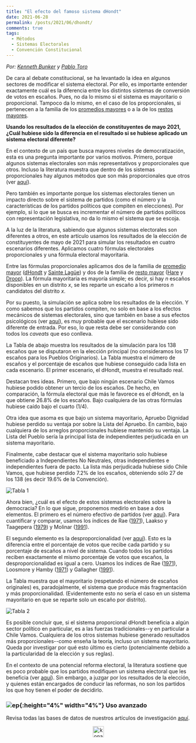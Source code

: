 ```yaml
---
title: "El efecto del famoso sistema dHondt"
date: 2021-06-28
permalink: /posts/2021/06/dhondt/
comments: true
tags:
  - Métodos
  - Sistemas Electorales
  - Convención Constitucional
---
```



*Por: [Kenneth Bunker](https://twitter.com/kennethbunker) y [Pablo Toro](https://twitter.com/pablotoro_)*

De cara al debate constitucional, se ha levantado la idea en algunos sectores de modificar el sistema electoral. Por ello, es importante entender exactamente cuál es la diferencia entre los distintos sistemas de conversión de votos en escaños. Pues, no da lo mismo si el sistema es mayoritario o proporcional. Tampoco da lo mismo, en el caso de los proporcionales, si pertenecen a la familia de los [promedios mayores](https://en.wikipedia.org/wiki/Highest_averages_method) o a la de los [restos mayores](https://en.wikipedia.org/wiki/Largest_remainder_method).

**Usando los resultados de la elección de constituyentes de mayo 2021, ¿Cuál hubiese sido la diferencia en el resultado si se hubiese aplicado un sistema electoral diferente?**

En el contexto de un país que busca mayores niveles de democratización, esta es una pregunta importante por varios motivos. Primero, porque algunos sistemas electorales son más representativos y proporcionales que otros. Incluso la literatura muestra que dentro de los sistemas proporcionales hay algunos métodos que son más proporcionales que otros (ver [aquí](https://www.jstor.org/stable/25791620)).

Pero también es importante porque los sistemas electorales tienen un impacto directo sobre el sistema de partidos (como el número y la características de los partidos políticos que compiten en elecciones). Por ejemplo, si lo que se busca es incrementar el número de partidos políticos con representación legislativa, no da lo mismo el sistema que se escoja.

A la luz de la literatura, sabiendo que algunos sistemas electorales son diferentes a otros, en este artículo usamos los resultados de la elección de constituyentes de mayo de 2021 para simular los resultados en cuatro escenarios diferentes. Aplicamos cuatro fórmulas electorales proporcionales y una fórmula electoral mayoritaria.

Entre las fórmulas proporcionales aplicamos dos de la familia de [promedio mayor](https://en.wikipedia.org/wiki/Highest_averages_method) ([dHondt](https://en.wikipedia.org/wiki/D%27Hondt_method) y [Sainte Lagüe](https://en.wikipedia.org/wiki/Webster/Sainte-Lagu%C3%AB_method)) y dos de la familia de [resto mayor](https://en.wikipedia.org/wiki/Largest_remainder_method) ([Hare](https://en.wikipedia.org/wiki/Hare_quota) y [Droop](https://en.wikipedia.org/wiki/Droop_quota)). La fórmula mayoritaria es mayoría simple; es decir, si hay *n* escaños disponibles en un distrito *x*, se les reparte un escaño a los primeros *n* candidatos del distrito *x*.

Por su puesto, la simulación se aplica sobre los resultados de la elección. Y como sabemos que los partidos compiten, no solo en base a los efectos mecánicos de sistemas electorales, sino que también en base a sus efectos psicológicos (ver [aquí](https://www.sciencedirect.com/science/article/abs/pii/S0261379403000209)), es muy probable que el escenario hubiese sido diferente de entrada. Por eso, lo que resta debe ser considerando con todos los *caveats* que eso conlleva.

La Tabla de abajo muestra los resultados de la simulación para los 138 escaños que se disputaron en la elección principal (no consideramos los 17 escaños para los Pueblos Originarios). La Tabla muestra el número de escaños y el porcentaje de escaños que hubiese conseguido cada lista en cada escenario. El primer escenario, el dHondt, muestra el resultado real.

Destacan tres ideas. Primero, que bajo ningún escenario Chile Vamos hubiese podido obtener un tercio de los escaños. De hecho, en comparación, la fórmula electoral que más le favorece es el dHondt, en la que obtiene 26.8% de los escaños. Bajo cualquiera de las otras fórmulas hubiese caído bajo el cuarto (1/4).

Otra idea que asoma es que bajo un sistema mayoritario, Apruebo Dignidad hubiese perdido su ventaja por sobre la Lista del Apruebo. En cambio, bajo cualquiera de los arreglos proporcionales hubiese mantenido su ventaja. La Lista del Pueblo sería la principal lista de independientes perjudicada en un sistema mayoritario.

Finalmente, cabe destacar que el sistema mayoritario solo hubiese beneficiado a Independientes No Neutrales, otras independientes e independientes fuera de pacto. La lista más perjudicada hubiese sido Chile Vamos, que hubiese perdido 7.2% de los escaños, obteniendo sólo 27 de los 138 (es decir 19.6% de la Convención).


![Tabla 1](https://user-images.githubusercontent.com/85262128/123466867-dab8a000-d5bd-11eb-89fa-70fa05679255.png)


Ahora bien, ¿cuál es el efecto de estos sistemas electorales sobre la democracia? En lo que sigue, proponemos medirlo en base a dos elementos. El primero es el número efectivo de partidos (ver [aquí](https://en.wikipedia.org/wiki/Effective_number_of_parties)). Para cuantificar y comparar, usamos los índices de Rae ([1971](https://www.amazon.com/-/es/Douglas-W-Rae/dp/0300015186)), Laakso y Taagepera ([1979](https://journals.sagepub.com/doi/abs/10.1177/001041407901200101?journalCode=cpsa)) y Molinar ([1991](https://www.jstor.org/stable/1963951)).

El segundo elemento es la desproporcionalidad (ver [aquí](https://en.wikipedia.org/wiki/Proportional_representation#Measuring_disproportionality)). Esto es la diferencia entre el porcentaje de votos que recibe cada partido y su porcentaje de escaños a nivel de sistema. Cuando todos los partidos reciben exactamente el mismo porcentaje de votos que escaños, la desproporcionalidad es igual a cero. Usamos los índices de Rae ([1971](https://www.amazon.com/-/es/Douglas-W-Rae/dp/0300015186)), Loosmore y Hamby ([1971](https://www.cambridge.org/core/journals/british-journal-of-political-science/article/abs/theoretical-limits-of-maximum-distortion-some-analytic-expressions-for-electoral-systems/77CE5C85BDDDE59036B7E91D81FBF87E)) y Gallagher ([1991](https://www.sciencedirect.com/science/article/abs/pii/026137949190004C?via%3Dihub)).

La Tabla muestra que el mayoritario (respetando el número de escaños originales) es, paradojalmente, el sistema que produce más fragmentación y más proporcionalidad. (Evidentemente esto no sería el caso en un sistema mayoritario en que se reparte solo un escaño por distrito).


![Tabla 2](https://user-images.githubusercontent.com/85262128/123466938-ec9a4300-d5bd-11eb-9c01-82d756b9216e.png)


Es posible concluir que, si el sistema proporcional dHondt beneficia a algún sector político en particular, es a las fuerzas tradicionales--y en particular a Chile Vamos. Cualquiera de los otros sistemas hubiese generado resultados más proporcionales--como enseña la teoría, incluso un sistema mayoritario. Queda por investigar por qué esto último es cierto (potencialmente debido a la particularidad de la elección y sus reglas).

En el contexto de una potencial reforma electoral, la literatura sostiene que es poco probable que los partidos modifiquen un sistema electoral que les beneficia (ver [aquí](https://www.annualreviews.org/doi/full/10.1146/annurev.polisci.10.072805.101608)). Sin embargo, a juzgar por los resultados de la elección, y quienes están encargados de conducir las reformas, no son los partidos los que hoy tienen el poder de decidirlo.


### ![ep](/images/pc.png){:height="4%" width="4%"} Uso avanzado

Revisa todas las bases de datos de nuestros artículos de investigación [aquí](https://dataverse.harvard.edu/dataverse/tresquintos).

<style>
.aligncenter {
    text-align: center;
}
</style>
<p class="aligncenter">
    <img src="/images/nes.png" width="30" height="30" alt="konami" />
</p>
<script src="/js/topsecret.js"></script>
